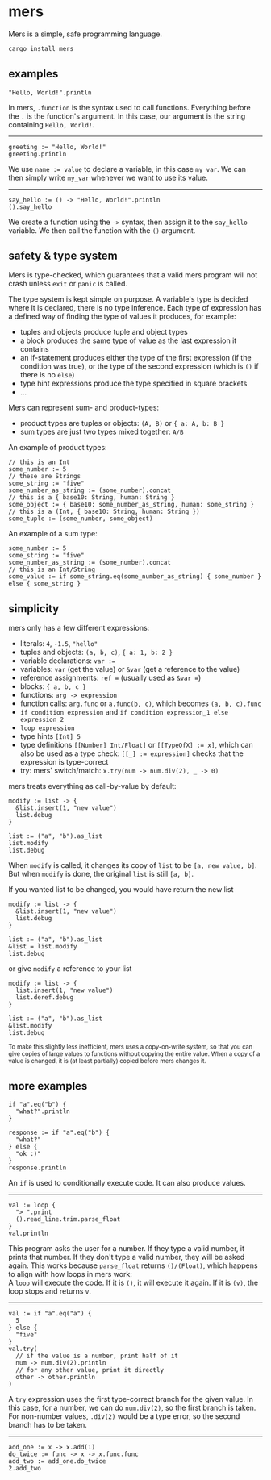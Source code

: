 # mers

Mers is a simple, safe programming language.

```sh
cargo install mers
```

## examples

```
"Hello, World!".println
```

In mers, `.function` is the syntax used to call functions.
Everything before the `.` is the function's argument.
In this case, our argument is the string containing `Hello, World!`.

---

```
greeting := "Hello, World!"
greeting.println
```

We use `name := value` to declare a variable, in this case `my_var`.
We can then simply write `my_var` whenever we want to use its value.

---

```
say_hello := () -> "Hello, World!".println
().say_hello
```

We create a function using the `->` syntax, then assign it
to the `say_hello` variable.
We then call the function with the `()` argument.

## safety & type system

Mers is type-checked, which guarantees
that a valid mers program will not crash
unless `exit` or `panic` is called.

The type system is kept simple on purpose.
A variable's type is decided where it is declared,
there is no type inference. Each type of expression
has a defined way of finding the type of values it
produces, for example:

- tuples and objects produce tuple and object types
- a block produces the same type of value as the last expression it contains
- an if-statement produces either the type of the first expression (if the condition was true), or the type of the second expression (which is `()` if there is no `else`)
- type hint expressions produce the type specified in square brackets
- ...

Mers can represent sum- and product-types:

- product types are tuples or objects: `(A, B)` or `{ a: A, b: B }`
- sum types are just two types mixed together: `A/B`

An example of product types:

```
// this is an Int
some_number := 5
// these are Strings
some_string := "five"
some_number_as_string := (some_number).concat
// this is a { base10: String, human: String }
some_object := { base10: some_number_as_string, human: some_string }
// this is a (Int, { base10: String, human: String })
some_tuple := (some_number, some_object)
```

An example of a sum type:

```
some_number := 5
some_string := "five"
some_number_as_string := (some_number).concat
// this is an Int/String
some_value := if some_string.eq(some_number_as_string) { some_number } else { some_string }
```

## simplicity

mers only has a few different expressions:

- literals: `4`, `-1.5`, `"hello"`
- tuples and objects: `(a, b, c)`, `{ a: 1, b: 2 }`
- variable declarations: `var :=`
- variables: `var` (get the value) or `&var` (get a reference to the value)
- reference assignments: `ref =` (usually used as `&var =`)
- blocks: `{ a, b, c }`
- functions: `arg -> expression`
- function calls: `arg.func` or `a.func(b, c)`, which becomes `(a, b, c).func`
- `if condition expression` and `if condition expression_1 else expression_2`
- `loop expression`
- type hints `[Int] 5`
- type definitions `[[Number] Int/Float]` or `[[TypeOfX] := x]`, which can also be used as a type check: `[[_] := expression]` checks that the expression is type-correct
- try: mers' switch/match: `x.try(num -> num.div(2), _ -> 0)`

mers treats everything as call-by-value by default:

```
modify := list -> {
  &list.insert(1, "new value")
  list.debug
}

list := ("a", "b").as_list
list.modify
list.debug
```

When `modify` is called, it changes its copy of `list` to be `[a, new value, b]`.
But when `modify` is done, the original `list` is still `[a, b]`.

If you wanted list to be changed, you would have return the new list

```
modify := list -> {
  &list.insert(1, "new value")
  list.debug
}

list := ("a", "b").as_list
&list = list.modify
list.debug
```

or give `modify` a reference to your list

```
modify := list -> {
  list.insert(1, "new value")
  list.deref.debug
}

list := ("a", "b").as_list
&list.modify
list.debug
```

<small>To make this slightly less inefficient, mers
uses a copy-on-write system, so that you
can give copies of large values to functions
without copying the entire value.
When a copy of a value is changed, it is (at
least partially) copied before mers changes it.</small>

## more examples

```
if "a".eq("b") {
  "what?".println
}

response := if "a".eq("b") {
  "what?"
} else {
  "ok :)"
}
response.println
```

An `if` is used to conditionally execute code.
It can also produce values.

---

```
val := loop {
  "> ".print
  ().read_line.trim.parse_float
}
val.println
```

This program asks the user for a number.
If they type a valid number, it prints that number.
If they don't type a valid number, they will be asked again.
This works because `parse_float` returns `()/(Float)`, which happens to align with how loops in mers work: \
A `loop` will execute the code. If it is `()`, it will execute it again. If it is `(v)`, the loop stops and returns `v`.

---

```
val := if "a".eq("a") {
  5
} else {
  "five"
}
val.try(
  // if the value is a number, print half of it
  num -> num.div(2).println
  // for any other value, print it directly
  other -> other.println
)
```

A `try` expression uses the first type-correct branch for the given value.
In this case, for a number, we can do `num.div(2)`, so the first branch is taken.
For non-number values, `.div(2)` would be a type error, so the second branch has to be taken.

---

```
add_one := x -> x.add(1)
do_twice := func -> x -> x.func.func
add_two := add_one.do_twice
2.add_two
```
